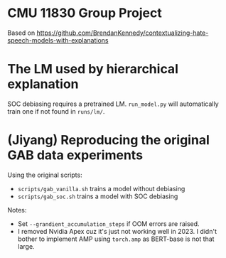 # CMU 11830 Group Project

Based on https://github.com/BrendanKennedy/contextualizing-hate-speech-models-with-explanations

# The LM used by hierarchical explanation

SOC debiasing requires a pretrained LM. `run_model.py` will automatically train one if not found in `runs/lm/`.

# (Jiyang) Reproducing the original GAB data experiments

Using the original scripts:

- `scripts/gab_vanilla.sh` trains a model without debiasing
- `scripts/gab_soc.sh` trains a model with SOC debiasing

Notes:

- Set `--grandient_accumulation_steps` if OOM errors are raised. 
- I removed Nvidia Apex cuz it's just not working well in 2023.
  I didn't bother to implement AMP using `torch.amp` as BERT-base is not that large.
